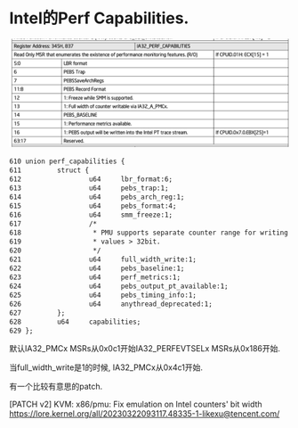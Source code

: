 # Intel的Perf Capabilities.

![](perf_cap.png)

```
610 union perf_capabilities {                          
611         struct {        
612                 u64     lbr_format:6;
613                 u64     pebs_trap:1;
614                 u64     pebs_arch_reg:1;
615                 u64     pebs_format:4;
616                 u64     smm_freeze:1;
617                 /*
618                  * PMU supports separate counter range for writing
619                  * values > 32bit. 
620                  */
621                 u64     full_width_write:1;
622                 u64     pebs_baseline:1;
623                 u64     perf_metrics:1;
624                 u64     pebs_output_pt_available:1;
625                 u64     pebs_timing_info:1;
626                 u64     anythread_deprecated:1;
627         };      
628         u64     capabilities;
629 };
```

默认IA32_PMCx MSRs从0x0c1开始IA32_PERFEVTSELx MSRs从0x186开始.

当full_width_write是1的时候, IA32_PMCx从0x4c1开始.

有一个比较有意思的patch.

[PATCH v2] KVM: x86/pmu: Fix emulation on Intel counters' bit width
https://lore.kernel.org/all/20230322093117.48335-1-likexu@tencent.com/
